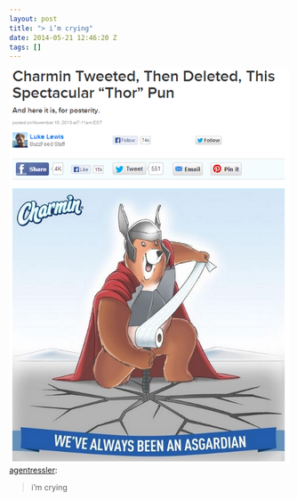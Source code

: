 ```yaml
---
layout: post
title: "> i’m crying"
date: 2014-05-21 12:46:20 Z
tags: []
---
```

![](/media/2014/05/86401475034.png)
[agentressler](http://agentressler.tumblr.com/post/66794709705/im-crying):

> i’m crying
